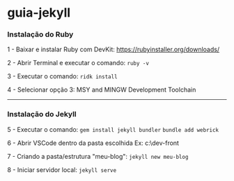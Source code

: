 # guia-jekyll

### Instalação do Ruby

1 - Baixar e instalar Ruby com DevKit:
https://rubyinstaller.org/downloads/

2 - Abrir Terminal e executar o comando:
`ruby -v`

3 - Executar o comando:
`ridk install`

4 - Selecionar opção 3: 
MSY and MINGW Development Toolchain

---

###  Instalação do Jekyll

5 - Executar o comando:
`gem install jekyll bundler`
`bundle add webrick`

6 - Abrir VSCode dentro da pasta escolhida
Ex: c:\dev-front

7 - Criando a pasta/estrutura "meu-blog":
`jekyll new meu-blog`

8 - Iniciar servidor local:
`jekyll serve`
